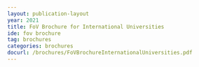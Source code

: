 ```yaml
---
layout: publication-layout
year: 2021
title: FoV Brochure for International Universities
ide: fov brochure
tag: brochures
categories: brochures
docurl: /brochures/FoVBrochureInternationalUniversities.pdf
---
```


